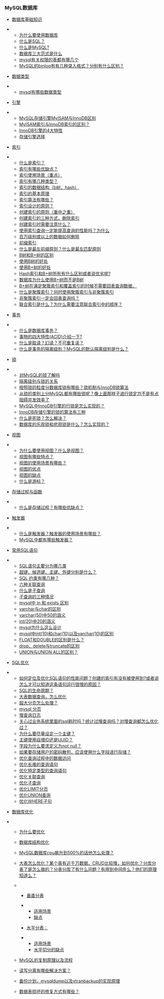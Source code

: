 ### MySQL数据库

- [数据库基础知识](https://thinkwon.blog.csdn.net/article/details/104778621#_29)

- - [为什么要使用数据库](https://thinkwon.blog.csdn.net/article/details/104778621#_31)
  - [什么是SQL？](https://thinkwon.blog.csdn.net/article/details/104778621#SQL_55)
  - [什么是MySQL?](https://thinkwon.blog.csdn.net/article/details/104778621#MySQL_63)
  - [数据库三大范式是什么](https://thinkwon.blog.csdn.net/article/details/104778621#_69)
  - [mysql有关权限的表都有哪几个](https://thinkwon.blog.csdn.net/article/details/104778621#mysql_81)
  - [MySQL的binlog有有几种录入格式？分别有什么区别？](https://thinkwon.blog.csdn.net/article/details/104778621#MySQLbinlog_93)

- [数据类型](https://thinkwon.blog.csdn.net/article/details/104778621#_107)

- - [mysql有哪些数据类型](https://thinkwon.blog.csdn.net/article/details/104778621#mysql_109)

- [引擎](https://thinkwon.blog.csdn.net/article/details/104778621#_176)

- - [MySQL存储引擎MyISAM与InnoDB区别](https://thinkwon.blog.csdn.net/article/details/104778621#MySQLMyISAMInnoDB_178)
  - [MyISAM索引与InnoDB索引的区别？](https://thinkwon.blog.csdn.net/article/details/104778621#MyISAMInnoDB_209)
  - [InnoDB引擎的4大特性](https://thinkwon.blog.csdn.net/article/details/104778621#InnoDB4_218)
  - [存储引擎选择](https://thinkwon.blog.csdn.net/article/details/104778621#_230)

- [索引](https://thinkwon.blog.csdn.net/article/details/104778621#_242)

- - [什么是索引？](https://thinkwon.blog.csdn.net/article/details/104778621#_244)
  - [索引有哪些优缺点？](https://thinkwon.blog.csdn.net/article/details/104778621#_254)
  - [索引使用场景（重点）](https://thinkwon.blog.csdn.net/article/details/104778621#_268)
  - [索引有哪几种类型？](https://thinkwon.blog.csdn.net/article/details/104778621#_313)
  - [索引的数据结构（b树，hash）](https://thinkwon.blog.csdn.net/article/details/104778621#bhash_337)
  - [索引的基本原理](https://thinkwon.blog.csdn.net/article/details/104778621#_375)
  - [索引算法有哪些？](https://thinkwon.blog.csdn.net/article/details/104778621#_391)
  - [索引设计的原则？](https://thinkwon.blog.csdn.net/article/details/104778621#_412)
  - [创建索引的原则（重中之重）](https://thinkwon.blog.csdn.net/article/details/104778621#_421)
  - [创建索引的三种方式，删除索引](https://thinkwon.blog.csdn.net/article/details/104778621#_443)
  - [创建索引时需要注意什么？](https://thinkwon.blog.csdn.net/article/details/104778621#_509)
  - [使用索引查询一定能提高查询的性能吗？为什么](https://thinkwon.blog.csdn.net/article/details/104778621#_517)
  - [百万级别或以上的数据如何删除](https://thinkwon.blog.csdn.net/article/details/104778621#_527)
  - [前缀索引](https://thinkwon.blog.csdn.net/article/details/104778621#_538)
  - [什么是最左前缀原则？什么是最左匹配原则](https://thinkwon.blog.csdn.net/article/details/104778621#_550)
  - [B树和B+树的区别](https://thinkwon.blog.csdn.net/article/details/104778621#BB_558)
  - [使用B树的好处](https://thinkwon.blog.csdn.net/article/details/104778621#B_568)
  - [使用B+树的好处](https://thinkwon.blog.csdn.net/article/details/104778621#B_574)
  - [Hash索引和B+树所有有什么区别或者说优劣呢?](https://thinkwon.blog.csdn.net/article/details/104778621#HashB_580)
  - [数据库为什么使用B+树而不是B树](https://thinkwon.blog.csdn.net/article/details/104778621#BB_601)
  - [B+树在满足聚簇索引和覆盖索引的时候不需要回表查询数据，](https://thinkwon.blog.csdn.net/article/details/104778621#B_611)
  - [什么是聚簇索引？何时使用聚簇索引与非聚簇索引](https://thinkwon.blog.csdn.net/article/details/104778621#_619)
  - [非聚簇索引一定会回表查询吗？](https://thinkwon.blog.csdn.net/article/details/104778621#_632)
  - [联合索引是什么？为什么需要注意联合索引中的顺序？](https://thinkwon.blog.csdn.net/article/details/104778621#_640)

- [事务](https://thinkwon.blog.csdn.net/article/details/104778621#_654)

- - [什么是数据库事务？](https://thinkwon.blog.csdn.net/article/details/104778621#_656)
  - [事物的四大特性(ACID)介绍一下?](https://thinkwon.blog.csdn.net/article/details/104778621#ACID_666)
  - [什么是脏读？幻读？不可重复读？](https://thinkwon.blog.csdn.net/article/details/104778621#_679)
  - [什么是事务的隔离级别？MySQL的默认隔离级别是什么？](https://thinkwon.blog.csdn.net/article/details/104778621#MySQL_687)

- [锁](https://thinkwon.blog.csdn.net/article/details/104778621#_717)

- - [对MySQL的锁了解吗](https://thinkwon.blog.csdn.net/article/details/104778621#MySQL_719)
  - [隔离级别与锁的关系](https://thinkwon.blog.csdn.net/article/details/104778621#_727)
  - [按照锁的粒度分数据库锁有哪些？锁机制与InnoDB锁算法](https://thinkwon.blog.csdn.net/article/details/104778621#InnoDB_739)
  - [从锁的类别上分MySQL都有哪些锁呢？像上面那样子进行锁定岂不是有点阻碍并发效率了](https://thinkwon.blog.csdn.net/article/details/104778621#MySQL_764)
  - [MySQL中InnoDB引擎的行锁是怎么实现的？](https://thinkwon.blog.csdn.net/article/details/104778621#MySQLInnoDB_780)
  - [InnoDB存储引擎的锁的算法有三种](https://thinkwon.blog.csdn.net/article/details/104778621#InnoDB_790)
  - [什么是死锁？怎么解决？](https://thinkwon.blog.csdn.net/article/details/104778621#_806)
  - [数据库的乐观锁和悲观锁是什么？怎么实现的？](https://thinkwon.blog.csdn.net/article/details/104778621#_822)

- [视图](https://thinkwon.blog.csdn.net/article/details/104778621#_840)

- - [为什么要使用视图？什么是视图？](https://thinkwon.blog.csdn.net/article/details/104778621#_842)
  - [视图有哪些特点？](https://thinkwon.blog.csdn.net/article/details/104778621#_850)
  - [视图的使用场景有哪些？](https://thinkwon.blog.csdn.net/article/details/104778621#_873)
  - [视图的优点](https://thinkwon.blog.csdn.net/article/details/104778621#_891)
  - [视图的缺点](https://thinkwon.blog.csdn.net/article/details/104778621#_899)
  - [什么是游标？](https://thinkwon.blog.csdn.net/article/details/104778621#_909)

- [存储过程与函数](https://thinkwon.blog.csdn.net/article/details/104778621#_917)

- - [什么是存储过程？有哪些优缺点？](https://thinkwon.blog.csdn.net/article/details/104778621#_919)

- [触发器](https://thinkwon.blog.csdn.net/article/details/104778621#_947)

- - [什么是触发器？触发器的使用场景有哪些？](https://thinkwon.blog.csdn.net/article/details/104778621#_949)
  - [MySQL中都有哪些触发器？](https://thinkwon.blog.csdn.net/article/details/104778621#MySQL_963)

- [常用SQL语句](https://thinkwon.blog.csdn.net/article/details/104778621#SQL_978)

- - [SQL语句主要分为哪几类](https://thinkwon.blog.csdn.net/article/details/104778621#SQL_980)
  - [超键、候选键、主键、外键分别是什么？](https://thinkwon.blog.csdn.net/article/details/104778621#_1006)
  - [SQL 约束有哪几种？](https://thinkwon.blog.csdn.net/article/details/104778621#SQL__1015)
  - [六种关联查询](https://thinkwon.blog.csdn.net/article/details/104778621#_1027)
  - [什么是子查询](https://thinkwon.blog.csdn.net/article/details/104778621#_1152)
  - [子查询的三种情况](https://thinkwon.blog.csdn.net/article/details/104778621#_1160)
  - [mysql中 in 和 exists 区别](https://thinkwon.blog.csdn.net/article/details/104778621#mysql_in__exists__1189)
  - [varchar与char的区别](https://thinkwon.blog.csdn.net/article/details/104778621#varcharchar_1199)
  - [varchar(50)中50的涵义](https://thinkwon.blog.csdn.net/article/details/104778621#varchar5050_1225)
  - [int(20)中20的涵义](https://thinkwon.blog.csdn.net/article/details/104778621#int2020_1231)
  - [mysql为什么这么设计](https://thinkwon.blog.csdn.net/article/details/104778621#mysql_1239)
  - [mysql中int(10)和char(10)以及varchar(10)的区别](https://thinkwon.blog.csdn.net/article/details/104778621#mysqlint10char10varchar10_1245)
  - [FLOAT和DOUBLE的区别是什么？](https://thinkwon.blog.csdn.net/article/details/104778621#FLOATDOUBLE_1259)
  - [drop、delete与truncate的区别](https://thinkwon.blog.csdn.net/article/details/104778621#dropdeletetruncate_1266)
  - [UNION与UNION ALL的区别？](https://thinkwon.blog.csdn.net/article/details/104778621#UNIONUNION_ALL_1281)

- [SQL优化](https://thinkwon.blog.csdn.net/article/details/104778621#SQL_1290)

- - [如何定位及优化SQL语句的性能问题？创建的索引有没有被使用到?或者说怎么才可以知道这条语句运行很慢的原因？](https://thinkwon.blog.csdn.net/article/details/104778621#SQL_1292)
  - [SQL的生命周期？](https://thinkwon.blog.csdn.net/article/details/104778621#SQL_1370)
  - [大表数据查询，怎么优化](https://thinkwon.blog.csdn.net/article/details/104778621#_1390)
  - [超大分页怎么处理？](https://thinkwon.blog.csdn.net/article/details/104778621#_1400)
  - [mysql 分页](https://thinkwon.blog.csdn.net/article/details/104778621#mysql__1423)
  - [慢查询日志](https://thinkwon.blog.csdn.net/article/details/104778621#_1447)
  - [关心过业务系统里面的sql耗时吗？统计过慢查询吗？对慢查询都怎么优化过？](https://thinkwon.blog.csdn.net/article/details/104778621#sql_1471)
  - [为什么要尽量设定一个主键？](https://thinkwon.blog.csdn.net/article/details/104778621#_1485)
  - [主键使用自增ID还是UUID？](https://thinkwon.blog.csdn.net/article/details/104778621#IDUUID_1491)
  - [字段为什么要求定义为not null？](https://thinkwon.blog.csdn.net/article/details/104778621#not_null_1503)
  - [如果要存储用户的密码散列，应该使用什么字段进行存储？](https://thinkwon.blog.csdn.net/article/details/104778621#_1509)
  - [优化查询过程中的数据访问](https://thinkwon.blog.csdn.net/article/details/104778621#_1515)
  - [优化长难的查询语句](https://thinkwon.blog.csdn.net/article/details/104778621#_1533)
  - [优化特定类型的查询语句](https://thinkwon.blog.csdn.net/article/details/104778621#_1549)
  - [优化关联查询](https://thinkwon.blog.csdn.net/article/details/104778621#_1560)
  - [优化子查询](https://thinkwon.blog.csdn.net/article/details/104778621#_1567)
  - [优化LIMIT分页](https://thinkwon.blog.csdn.net/article/details/104778621#LIMIT_1578)
  - [优化UNION查询](https://thinkwon.blog.csdn.net/article/details/104778621#UNION_1585)
  - [优化WHERE子句](https://thinkwon.blog.csdn.net/article/details/104778621#WHERE_1591)

- [数据库优化](https://thinkwon.blog.csdn.net/article/details/104778621#_1656)

- - [为什么要优化](https://thinkwon.blog.csdn.net/article/details/104778621#_1658)

  - [数据库结构优化](https://thinkwon.blog.csdn.net/article/details/104778621#_1668)

  - [MySQL数据库cpu飙升到500%的话他怎么处理？](https://thinkwon.blog.csdn.net/article/details/104778621#MySQLcpu500_1698)

  - [大表怎么优化？某个表有近千万数据，CRUD比较慢，如何优化？分库分表了是怎么做的？分表分库了有什么问题？有用到中间件么？他们的原理知道么？](https://thinkwon.blog.csdn.net/article/details/104778621#CRUD_1710)

  - - [垂直分表](https://thinkwon.blog.csdn.net/article/details/104778621#_1736)

    - - [适用场景](https://thinkwon.blog.csdn.net/article/details/104778621#_1742)
      - [缺点](https://thinkwon.blog.csdn.net/article/details/104778621#_1747)

    - [水平分表：](https://thinkwon.blog.csdn.net/article/details/104778621#_1777)

    - - [适用场景](https://thinkwon.blog.csdn.net/article/details/104778621#_1783)
      - [水平切分的缺点](https://thinkwon.blog.csdn.net/article/details/104778621#_1788)

  - [MySQL的复制原理以及流程](https://thinkwon.blog.csdn.net/article/details/104778621#MySQL_1828)

  - [读写分离有哪些解决方案？](https://thinkwon.blog.csdn.net/article/details/104778621#_1875)

  - [备份计划，mysqldump以及xtranbackup的实现原理](https://thinkwon.blog.csdn.net/article/details/104778621#mysqldumpxtranbackup_1900)

  - [数据表损坏的修复方式有哪些？](https://thinkwon.blog.csdn.net/article/details/104778621#_1946)